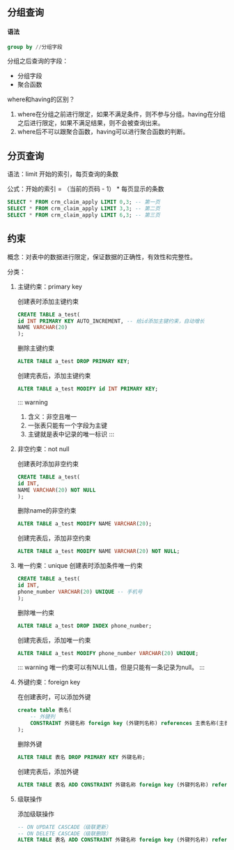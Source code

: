 ## 分组查询

#### 语法
```sql
group by //分组字段
```

分组之后查询的字段：
- 分组字段
- 聚合函数

where和having的区别？
1. where在分组之前进行限定，如果不满足条件，则不参与分组。having在分组之后进行限定，如果不满足结果，则不会被查询出来。
2. where后不可以跟聚合函数，having可以进行聚合函数的判断。

## 分页查询
语法：limit 开始的索引，每页查询的条数

公式：开始的索引 = （当前的页码 - 1） * 每页显示的条数
```sql
SELECT * FROM crm_claim_apply LIMIT 0,3; -- 第一页
SELECT * FROM crm_claim_apply LIMIT 3,3; -- 第二页
SELECT * FROM crm_claim_apply LIMIT 6,3; -- 第三页
```

## 约束

概念：对表中的数据进行限定，保证数据的正确性，有效性和完整性。

分类：
1. 主键约束：primary key

    创建表时添加主键约束
    ```sql
    CREATE TABLE a_test(
	id INT PRIMARY KEY AUTO_INCREMENT, -- 给id添加主键约束，自动增长
	NAME VARCHAR(20)
    );
    ```
    删除主键约束
    ```sql
    ALTER TABLE a_test DROP PRIMARY KEY;
    ```
    创建完表后，添加主键约束
    ```sql
    ALTER TABLE a_test MODIFY id INT PRIMARY KEY;
    ```
    ::: warning
    1. 含义：非空且唯一
    2. 一张表只能有一个字段为主键
    3. 主键就是表中记录的唯一标识
    :::
2. 非空约束：not null

    创建表时添加非空约束
    ```sql
    CREATE TABLE a_test(
	id INT,
	NAME VARCHAR(20) NOT NULL
    );
    ```
    删除name的非空约束
    ```sql
    ALTER TABLE a_test MODIFY NAME VARCHAR(20);
    ```
    创建完表后，添加非空约束
    ```sql
    ALTER TABLE a_test MODIFY NAME VARCHAR(20) NOT NULL;
    ```
3. 唯一约束：unique
    创建表时添加条件唯一约束
    ```sql
    CREATE TABLE a_test(
	id INT,
	phone_number VARCHAR(20) UNIQUE -- 手机号
    );
    ```
    删除唯一约束
    ```sql
    ALTER TABLE a_test DROP INDEX phone_number;
    ```
    创建完表后，添加唯一约束
    ```sql
    ALTER TABLE a_test MODIFY phone_number VARCHAR(20) UNIQUE;
    ```
    ::: warning
    唯一约束可以有NULL值，但是只能有一条记录为null。
    :::
4. 外键约束：foreign key

    在创建表时，可以添加外键
    ```sql
    create table 表名(
        -- 外键列
        CONSTRAINT 外键名称 foreign key (外键列名称) references 主表名称(主表列名称)
    );
    ```
    删除外键
    ```sql
    ALTER TABLE 表名 DROP PRIMARY KEY 外键名称;
    ```
    创建完表后，添加外键
    ```sql
    ALTER TABLE 表名 ADD CONSTRAINT 外键名称 foreign key (外键列名称) references 主表名称;
    ```
5. 级联操作

    添加级联操作
    ```sql
    -- ON UPDATE CASCADE（级联更新）
    -- ON DELETE CASCADE（级联删除）
    ALTER TABLE 表名 ADD CONSTRAINT 外键名称 foreign key (外键列名称) references 主表名称 ON UPDATE CASCADE ON DELETE CASCADE;
    ```
